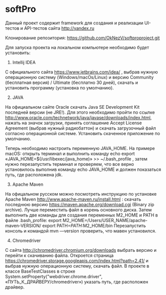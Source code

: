 # softPro

Данный проект содержит framework для создания и реализации UI-тестов и API-тестов сайта http://yandex.ru

Клонирование репозитория: https://github.com/OkNezV/softproproject.git

Для запуска проекта на локальном компьютере необходимо будет установить:

1) Intellij IDEA

С официального сайта https://www.jetbrains.com/idea/ , выбрав нужную операционную систему (Windows/macOs/Linux) и версию Community (бесплатная версия) / Ultimate (бесплатно 30 дней), скачать и установить программу (установка по умолчанию).


2) JAVA

На официальном сайте Oracle скачать Java SE Development Kit последней версии (не JRE!). Для этого необходимо пройти по ссылке http://www.oracle.com/technetwork/java/javase/downloads/index.html, нажать на значок загрузки, принять соглашение Accept License Agreement (выбрав нужный радиобаттон) и скачать загрузочный файл согласно операционной системе. Установить скаченное приложение по умолчанию.

Теперь необходимо настроить переменную JAVA_HOME. На примере macOS: открыть терминал и выполнить команду echo export «JAVA_HOME=\$(/usr/libexec/java_home)» >> ~/.bash_profile , затем нужно перезапустить терминал и проверяем, что все верно установилось выполнив команду echo JAVA_HOME и должен показаться путь, где расположена jdk.


3)  Apache Maven

На офицальном русском можно посмотреть инструкцию по установке  Apache Maven http://www.apache-maven.ru/install.html : cкачать последнюю версию https://maven.apache.org/download.cgi (Binary zip archive). Лучше переместить файл в корень основного диска. Затем выполнить две команды для создания переменных M2_HOME и PATH в файле .bash_profile:
export M2_HOME=/Users/USER_NAME/apache-maven-VERSION/
export PATH=$PATH:$M2_HOME/bin
Перезапустить консоль и командой mvn —version проверить, что мавен установился.


4) Chromedriver

С сайта http://chromedriver.chromium.org/downloads выбрать версию и перейти к скачиванию файла. Откроется страница https://chromedriver.storage.googleapis.com/index.html?path=2.41/ и выбрав нужную операционную систему, скачать файл. В проекте в классе BaseTestClasses  в строке System.setProperty("webdriver.chrome.driver", «ПУТЬ_К_ДРАЙВЕРУ/chromedriver») указать путь, где расположен драйвер.